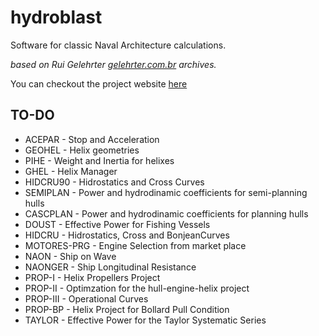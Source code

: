# hydroblast
Software for classic Naval Architecture calculations.

_based on Rui Gelehrter [gelehrter.com.br](http://www.gelehrter.com.br) archives._

You can checkout the project website [here](https://lmeilibr.github.io/hydroblast/)

## TO-DO
- ACEPAR - Stop and Acceleration
- GEOHEL - Helix geometries
- PIHE - Weight and Inertia for helixes
- GHEL - Helix Manager
- HIDCRU90 - Hidrostatics and Cross Curves
- SEMIPLAN - Power and hydrodinamic coefficients for semi-planning hulls
- CASCPLAN - Power and hydrodinamic coefficients for planning hulls
- DOUST - Effective Power for Fishing Vessels
- HIDCRU - Hidrostatics, Cross and BonjeanCurves
- MOTORES-PRG - Engine Selection from market place
- NAON - Ship on Wave
- NAONGER - Ship Longitudinal Resistance
- PROP-I - Helix Propellers Project
- PROP-II - Optimzation for the hull-engine-helix project
- PROP-III - Operational Curves
- PROP-BP - Helix Project for Bollard Pull Condition
- TAYLOR - Effective Power for the Taylor Systematic Series
